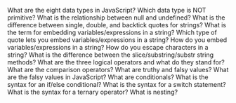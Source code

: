 What are the eight data types in JavaScript?
Which data type is NOT primitive?
What is the relationship between null and undefined?
What is the difference between single, double, and backtick quotes for strings?
What is the term for embedding variables/expressions in a string?
Which type of quote lets you embed variables/expressions in a string?
How do you embed variables/expressions in a string?
How do you escape characters in a string?
What is the difference between the slice/substring/substr string methods?
What are the three logical operators and what do they stand for?
What are the comparison operators?
What are truthy and falsy values?
What are the falsy values in JavaScript?
What are conditionals?
What is the syntax for an if/else conditional?
What is the syntax for a switch statement?
What is the syntax for a ternary operator?
What is nesting?
